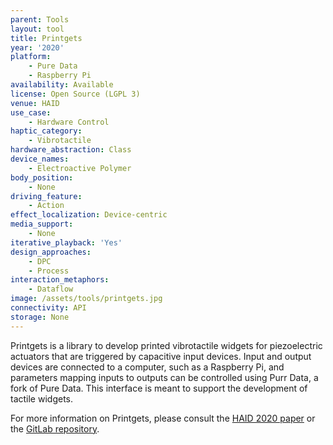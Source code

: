 ```yaml
---
parent: Tools
layout: tool
title: Printgets
year: '2020'
platform:
    - Pure Data
    - Raspberry Pi
availability: Available
license: Open Source (LGPL 3)
venue: HAID
use_case:
    - Hardware Control
haptic_category:
    - Vibrotactile
hardware_abstraction: Class
device_names:
    - Electroactive Polymer
body_position:
    - None
driving_feature:
    - Action
effect_localization: Device-centric
media_support:
    - None
iterative_playback: 'Yes'
design_approaches:
    - DPC
    - Process
interaction_metaphors:
    - Dataflow
image: /assets/tools/printgets.jpg
connectivity: API
storage: None
---
```

Printgets is a library to develop printed vibrotactile widgets for piezoelectric actuators that are triggered by capacitive input devices.
Input and output devices are connected to a computer, such as a Raspberry Pi, and parameters mapping inputs to outputs can be controlled using Purr Data, a fork of Pure Data.
This interface is meant to support the development of tactile widgets.

For more information on Printgets, please consult the [HAID 2020 paper](https://lilloa.univ-lille.fr/handle/20.500.12210/56770) or the [GitLab repository](https://gitlab.inria.fr/Loki/happiness/libhappiness).

